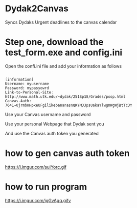 # Dydak2Canvas
Syncs Dydaks Urgent deadlines to the canvas calendar


# Step one, download the test_form.exe and config.ini

Open the confi.ini file and add your information as follows 
```

[information]
Username: myusername
Password: mypassowrd
Link-to-Personal-Site: http://www.math.utk.edu/~dydak/251Sp18/Grades/poop.html
Canvas-Auth: 7641~0jrmbKHpxeUFgilikebananasnQKYMJJpsUakaYlwgmWgWjBtTcJY
```


Use your Canvas username and password

Use your personal Webpage that Dydak sent you

And use the Canvas auth token you generated 


# how to gen canvas auth token

https://i.imgur.com/suIYorc.gif


# how to run program

https://i.imgur.com/jgGvAgq.gifv
